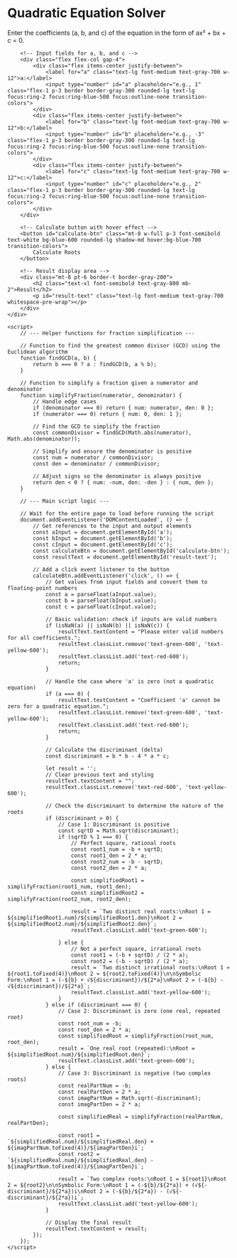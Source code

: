 <!DOCTYPE html>
<html lang="en">
<head>
    <meta charset="UTF-8">
    <meta name="viewport" content="width=device-width, initial-scale=1.0">
    <title>Quadratic Equation Solver</title>
    <!-- Use Tailwind CSS for a modern, responsive design -->
    <script src="https://cdn.tailwindcss.com"></script>
    <style>
        /* Custom font for a clean look */
        @import url('https://fonts.googleapis.com/css2?family=Inter:wght@400;600;700&display=swap');
        body {
            font-family: 'Inter', sans-serif;
        }
        /* Style for the symbolic part of the result */
        .symbolic-fraction {
            font-family: monospace;
            display: block;
            margin-top: 5px;
            font-size: 0.9em;
            color: #555;
        }
    </style>
</head>
<body class="bg-gray-100 flex items-center justify-center min-h-screen p-4">
    <!-- Main container for the calculator with a clean, rounded design -->
    <div class="bg-white p-8 md:p-12 rounded-2xl shadow-xl w-full max-w-xl text-center">
        <h1 class="text-3xl font-bold text-gray-800 mb-2">Quadratic Equation Solver</h1>
        <p class="text-gray-600 mb-6">
            Enter the coefficients (a, b, and c) of the equation in the form of <span class="font-mono text-sm bg-gray-200 px-1 rounded">ax² + bx + c = 0</span>.
        </p>
        
        <!-- Input fields for a, b, and c -->
        <div class="flex flex-col gap-4">
            <div class="flex items-center justify-between">
                <label for="a" class="text-lg font-medium text-gray-700 w-12">a:</label>
                <input type="number" id="a" placeholder="e.g., 1" class="flex-1 p-3 border border-gray-300 rounded-lg text-lg focus:ring-2 focus:ring-blue-500 focus:outline-none transition-colors">
            </div>
            <div class="flex items-center justify-between">
                <label for="b" class="text-lg font-medium text-gray-700 w-12">b:</label>
                <input type="number" id="b" placeholder="e.g., -3" class="flex-1 p-3 border border-gray-300 rounded-lg text-lg focus:ring-2 focus:ring-blue-500 focus:outline-none transition-colors">
            </div>
            <div class="flex items-center justify-between">
                <label for="c" class="text-lg font-medium text-gray-700 w-12">c:</label>
                <input type="number" id="c" placeholder="e.g., 2" class="flex-1 p-3 border border-gray-300 rounded-lg text-lg focus:ring-2 focus:ring-blue-500 focus:outline-none transition-colors">
            </div>
        </div>
        
        <!-- Calculate button with hover effect -->
        <button id="calculate-btn" class="mt-8 w-full p-3 font-semibold text-white bg-blue-600 rounded-lg shadow-md hover:bg-blue-700 transition-colors">
            Calculate Roots
        </button>
        
        <!-- Result display area -->
        <div class="mt-8 pt-6 border-t border-gray-200">
            <h2 class="text-xl font-semibold text-gray-800 mb-2">Result</h2>
            <p id="result-text" class="text-lg font-medium text-gray-700 whitespace-pre-wrap"></p>
        </div>
    </div>

    <script>
        // --- Helper functions for fraction simplification ---

        // Function to find the greatest common divisor (GCD) using the Euclidean algorithm
        function findGCD(a, b) {
            return b === 0 ? a : findGCD(b, a % b);
        }

        // Function to simplify a fraction given a numerator and denominator
        function simplifyFraction(numerator, denominator) {
            // Handle edge cases
            if (denominator === 0) return { num: numerator, den: 0 };
            if (numerator === 0) return { num: 0, den: 1 };

            // Find the GCD to simplify the fraction
            const commonDivisor = findGCD(Math.abs(numerator), Math.abs(denominator));

            // Simplify and ensure the denominator is positive
            const num = numerator / commonDivisor;
            const den = denominator / commonDivisor;
            
            // Adjust signs so the denominator is always positive
            return den < 0 ? { num: -num, den: -den } : { num, den };
        }

        // --- Main script logic ---
        
        // Wait for the entire page to load before running the script
        document.addEventListener('DOMContentLoaded', () => {
            // Get references to the input and output elements
            const aInput = document.getElementById('a');
            const bInput = document.getElementById('b');
            const cInput = document.getElementById('c');
            const calculateBtn = document.getElementById('calculate-btn');
            const resultText = document.getElementById('result-text');

            // Add a click event listener to the button
            calculateBtn.addEventListener('click', () => {
                // Get values from input fields and convert them to floating-point numbers
                const a = parseFloat(aInput.value);
                const b = parseFloat(bInput.value);
                const c = parseFloat(cInput.value);

                // Basic validation: check if inputs are valid numbers
                if (isNaN(a) || isNaN(b) || isNaN(c)) {
                    resultText.textContent = "Please enter valid numbers for all coefficients.";
                    resultText.classList.remove('text-green-600', 'text-yellow-600');
                    resultText.classList.add('text-red-600');
                    return;
                }

                // Handle the case where 'a' is zero (not a quadratic equation)
                if (a === 0) {
                    resultText.textContent = "Coefficient 'a' cannot be zero for a quadratic equation.";
                    resultText.classList.remove('text-green-600', 'text-yellow-600');
                    resultText.classList.add('text-red-600');
                    return;
                }

                // Calculate the discriminant (delta)
                const discriminant = b * b - 4 * a * c;
                
                let result = '';
                // Clear previous text and styling
                resultText.textContent = "";
                resultText.classList.remove('text-red-600', 'text-yellow-600');

                // Check the discriminant to determine the nature of the roots
                if (discriminant > 0) {
                    // Case 1: Discriminant is positive
                    const sqrtD = Math.sqrt(discriminant);
                    if (sqrtD % 1 === 0) { 
                        // Perfect square, rational roots
                        const root1_num = -b + sqrtD;
                        const root1_den = 2 * a;
                        const root2_num = -b - sqrtD;
                        const root2_den = 2 * a;
                        
                        const simplifiedRoot1 = simplifyFraction(root1_num, root1_den);
                        const simplifiedRoot2 = simplifyFraction(root2_num, root2_den);

                        result = `Two distinct real roots:\nRoot 1 = ${simplifiedRoot1.num}/${simplifiedRoot1.den}\nRoot 2 = ${simplifiedRoot2.num}/${simplifiedRoot2.den}`;
                        resultText.classList.add('text-green-600');

                    } else { 
                        // Not a perfect square, irrational roots
                        const root1 = (-b + sqrtD) / (2 * a);
                        const root2 = (-b - sqrtD) / (2 * a);
                        result = `Two distinct irrational roots:\nRoot 1 ≈ ${root1.toFixed(4)}\nRoot 2 ≈ ${root2.toFixed(4)}\n\nSymbolic Form:\nRoot 1 = (-${b} + √${discriminant})/${2*a}\nRoot 2 = (-${b} - √${discriminant})/${2*a}`;
                        resultText.classList.add('text-yellow-600');
                    }
                } else if (discriminant === 0) {
                    // Case 2: Discriminant is zero (one real, repeated root)
                    const root_num = -b;
                    const root_den = 2 * a;
                    const simplifiedRoot = simplifyFraction(root_num, root_den);
                    result = `One real root (repeated):\nRoot = ${simplifiedRoot.num}/${simplifiedRoot.den}`;
                    resultText.classList.add('text-green-600');
                } else {
                    // Case 3: Discriminant is negative (two complex roots)
                    const realPartNum = -b;
                    const realPartDen = 2 * a;
                    const imagPartNum = Math.sqrt(-discriminant);
                    const imagPartDen = 2 * a;
                    
                    const simplifiedReal = simplifyFraction(realPartNum, realPartDen);

                    const root1 = `${simplifiedReal.num}/${simplifiedReal.den} + ${imagPartNum.toFixed(4)}/${imagPartDen}i`;
                    const root2 = `${simplifiedReal.num}/${simplifiedReal.den} - ${imagPartNum.toFixed(4)}/${imagPartDen}i`;
                    
                    result = `Two complex roots:\nRoot 1 = ${root1}\nRoot 2 = ${root2}\n\nSymbolic Form:\nRoot 1 = (-${b}/${2*a}) + (√${-discriminant}/${2*a})i\nRoot 2 = (-${b}/${2*a}) - (√${-discriminant}/${2*a})i`;
                    resultText.classList.add('text-yellow-600');
                }

                // Display the final result
                resultText.textContent = result;
            });
        });
    </script>
</body>
</html>
